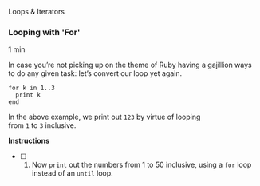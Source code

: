 Loops & Iterators

### Looping with 'For'

1 min

In case you’re not picking up on the theme of Ruby having a gajillion ways to do any given task: let’s convert our loop yet again.

```
for k in 1..3
  print k
end

```

In the above example, we print out `123` by virtue of looping from `1` to `3` inclusive.

**Instructions**

    
- [ ] 1. Now `print` out the numbers from 1 to 50 inclusive, using a `for` loop instead of an `until` loop.